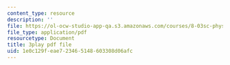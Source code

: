 ```yaml
---
content_type: resource
description: ''
file: https://ol-ocw-studio-app-qa.s3.amazonaws.com/courses/8-03sc-physics-iii-vibrations-and-waves-fall-2016/1e0c129feae723465148603308d06afc_I0YACDaY-ww.pdf
file_type: application/pdf
resourcetype: Document
title: 3play pdf file
uid: 1e0c129f-eae7-2346-5148-603308d06afc
---
```

